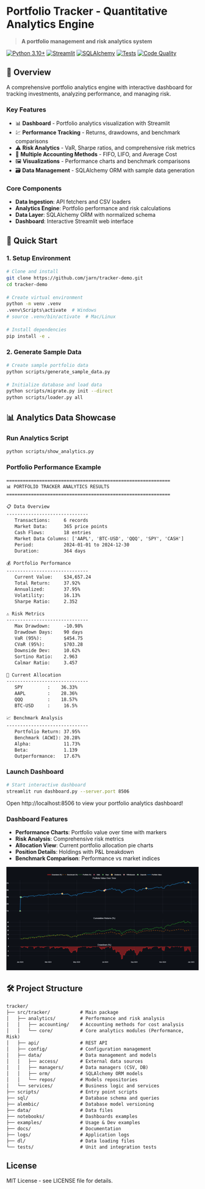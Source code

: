 # Portfolio Tracker - Quantitative Analytics Engine

> **A portfolio management and risk analytics system**

[![Python 3.10+](https://img.shields.io/badge/python-3.10+-blue.svg)](https://www.python.org/downloads/)
[![Streamlit](https://img.shields.io/badge/dashboard-Streamlit-red.svg)](https://streamlit.io/)
[![SQLAlchemy](https://img.shields.io/badge/ORM-SQLAlchemy%202.0-green.svg)](https://www.sqlalchemy.org/)
[![Tests](https://img.shields.io/badge/tests-pytest-orange.svg)](https://pytest.org/)
[![Code Quality](https://img.shields.io/badge/code%20quality-ruff-purple.svg)](https://github.com/charliermarsh/ruff)

## 🎯 Overview

A comprehensive portfolio analytics engine with interactive dashboard for tracking investments, analyzing performance, and managing risk.

### Key Features

- 📊 **Dashboard** - Portfolio analytics visualization with Streamlit
- 💹 **Performance Tracking** - Returns, drawdowns, and benchmark comparisons
- ⚠️ **Risk Analytics** - VaR, Sharpe ratios, and comprehensive risk metrics
- 🔄 **Multiple Accounting Methods** - FIFO, LIFO, and Average Cost
- 🖼️ **Visualizations** - Performance charts and benchmark comparisons
- 🗃️ **Data Management** - SQLAlchemy ORM with sample data generation

### Core Components
- **Data Ingestion**: API fetchers and CSV loaders
- **Analytics Engine**: Portfolio performance and risk calculations
- **Data Layer**: SQLAlchemy ORM with normalized schema
- **Dashboard**: Interactive Streamlit web interface

## 🚀 Quick Start

### 1. Setup Environment
```bash
# Clone and install
git clone https://github.com/jarn/tracker-demo.git
cd tracker-demo

# Create virtual environment
python -m venv .venv
.venv\Scripts\activate  # Windows
# source .venv/bin/activate  # Mac/Linux

# Install dependencies
pip install -e .
```

### 2. Generate Sample Data
```bash
# Create sample portfolio data
python scripts/generate_sample_data.py

# Initialize database and load data
python scripts/migrate.py init --direct
python scripts/loader.py all
```

## 📊 Analytics Data Showcase

### Run Analytics Script
```bash
python scripts/show_analytics.py
```

### Portfolio Performance Example
```
============================================================
📊 PORTFOLIO TRACKER ANALYTICS RESULTS
============================================================

📋 Data Overview
------------------------------
   Transactions:     6 records
   Market Data:      365 price points
   Cash Flows:       18 entries
   Market Data Columns: ['AAPL', 'BTC-USD', 'QQQ', 'SPY', 'CASH']
   Period:           2024-01-01 to 2024-12-30
   Duration:         364 days

💰 Portfolio Performance
------------------------------
   Current Value:    $34,657.24
   Total Return:     37.92%
   Annualized:       37.95%
   Volatility:       16.13%
   Sharpe Ratio:     2.352

⚠️ Risk Metrics
------------------------------
   Max Drawdown:     -10.98%
   Drawdown Days:    90 days
   VaR (95%):        $454.75
   CVaR (95%):       $703.28
   Downside Dev:     10.62%
   Sortino Ratio:    2.963
   Calmar Ratio:     3.457

🥧 Current Allocation
------------------------------
   SPY         :    36.33%
   AAPL        :    28.36%
   QQQ         :    18.57%
   BTC-USD     :     16.5%

📈 Benchmark Analysis
------------------------------
   Portfolio Return: 37.95%
   Benchmark (ACWI): 20.28%
   Alpha:            11.73%
   Beta:             1.139
   Outperformance:   17.67%
```

### Launch Dashboard
```bash
# Start interactive dashboard
streamlit run dashboard.py --server.port 8506
```

Open http://localhost:8506 to view your portfolio analytics dashboard!

### Dashboard Features
- **Performance Charts**: Portfolio value over time with markers
- **Risk Analysis**: Comprehensive risk metrics
- **Allocation View**: Current portfolio allocation pie charts
- **Position Details**: Holdings with P&L breakdown
- **Benchmark Comparison**: Performance vs market indices

<!-- Add screenshots -->
![Dashboard Screenshot](docs/images/dashboard_graphs.png)

## 🛠️ Project Structure

```
tracker/
├── src/tracker/           # Main package
│   ├── analytics/         # Performance and risk analysis
│   │   ├── accounting/    # Accounting methods for cost analysis
│   │   └── core/          # Core analytics modules (Performance, Risk)
│   ├── api/               # REST API
│   ├── config/            # Configuration management
│   ├── data/              # Data management and models
│   │   ├── access/        # External data sources
│   │   ├── managers/      # Data managers (CSV, DB)
│   │   ├── orm/           # SQLAlchemy ORM models
│   │   └── repos/         # Models repositories
│   └── services/          # Business logic and services
├── scripts/               # Entry point scripts
├── sql/                   # Database schema and queries
├── alembic/               # Database model versioning
├── data/                  # Data files
├── notebooks/             # Dashboards examples
├── examples/              # Usage & Dev examples
├── docs/                  # Documentation
├── logs/                  # Application logs
├── dl/                    # Data loading files
└── tests/                 # Unit and integration tests
```

## License

MIT License - see LICENSE file for details.
